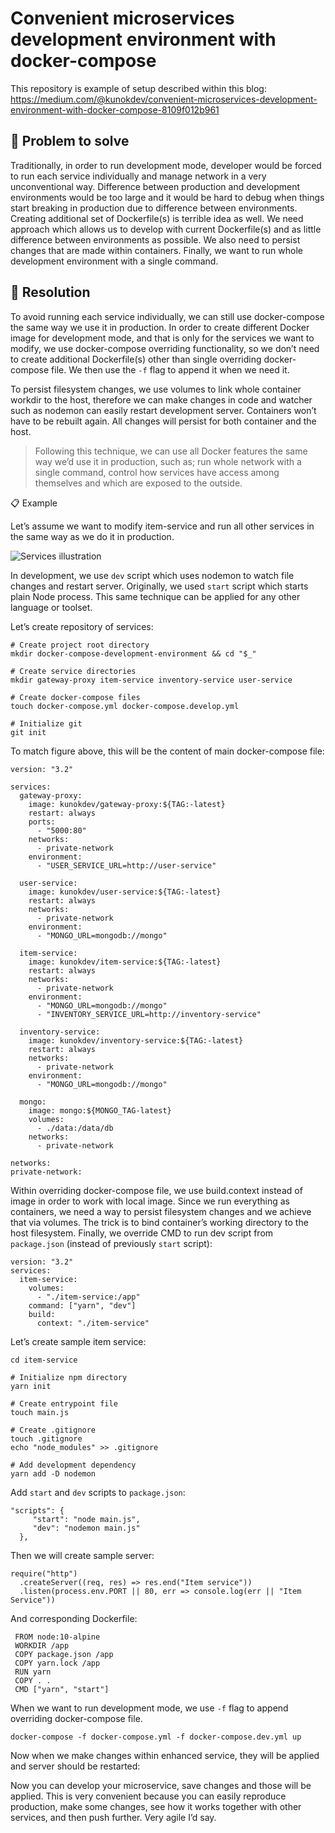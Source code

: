 # Convenient microservices development environment with docker-compose 

This repository is example of setup described within this blog: https://medium.com/@kunokdev/convenient-microservices-development-environment-with-docker-compose-8109f012b961

## 🤢 Problem to solve

Traditionally, in order to run development mode, developer would be forced to run each service individually and manage network in a very unconventional way. Difference between production and development environments would be too large and it would be hard to debug when things start breaking in production due to difference between environments. Creating additional set of Dockerfile(s) is terrible idea as well. We need approach which allows us to develop with current Dockerfile(s) and as little difference between environments as possible. We also need to persist changes that are made within containers. Finally, we want to run whole development environment with a single command.


## 💁 Resolution

To avoid running each service individually, we can still use docker-compose the same way we use it in production. In order to create different Docker image for development mode, and that is only for the services we want to modify, we use docker-compose overriding functionality, so we don’t need to create additional Dockerfile(s) other than single overriding docker-compose file. We then use the `-f` flag to append it when we need it.

To persist filesystem changes, we use volumes to link whole container workdir to the host, therefore we can make changes in code and watcher such as nodemon can easily restart development server. Containers won’t have to be rebuilt again. All changes will persist for both container and the host.


> Following this technique, we can use all Docker features the same way we’d use it in production, such as; run whole network with a single command, control how services have access among themselves and which are exposed to the outside.

📋 Example

Let’s assume we want to modify item-service and run all other services in the same way as we do it in production.

![Services illustration](https://cdn-images-1.medium.com/max/1600/1*lhoudJyty1Oc2cohWbVMvw.png)

In development, we use `dev` script which uses nodemon to watch file changes and restart server. Originally, we used `start` script which starts plain Node process. This same technique can be applied for any other language or toolset.

Let’s create repository of services:

```
# Create project root directory
mkdir docker-compose-development-environment && cd "$_"

# Create service directories
mkdir gateway-proxy item-service inventory-service user-service

# Create docker-compose files
touch docker-compose.yml docker-compose.develop.yml

# Initialize git
git init
```

To match figure above, this will be the content of main docker-compose file:

```
version: "3.2"

services:
  gateway-proxy:
    image: kunokdev/gateway-proxy:${TAG:-latest}
    restart: always
    ports:
      - "5000:80"
    networks:
      - private-network
    environment:
      - "USER_SERVICE_URL=http://user-service"

  user-service:
    image: kunokdev/user-service:${TAG:-latest}
    restart: always
    networks:
      - private-network
    environment:
      - "MONGO_URL=mongodb://mongo"

  item-service:
    image: kunokdev/item-service:${TAG:-latest}
    restart: always
    networks:
      - private-network
    environment:
      - "MONGO_URL=mongodb://mongo"
      - "INVENTORY_SERVICE_URL=http://inventory-service"

  inventory-service:
    image: kunokdev/inventory-service:${TAG:-latest}
    restart: always
    networks:
      - private-network
    environment:
      - "MONGO_URL=mongodb://mongo"

  mongo:
    image: mongo:${MONGO_TAG-latest}
    volumes:
      - ./data:/data/db
    networks:
      - private-network

networks:
private-network:
```

Within overriding docker-compose file, we use build.context instead of image in order to work with local image. Since we run everything as containers, we need a way to persist filesystem changes and we achieve that via volumes. The trick is to bind container’s working directory to the host filesystem. Finally, we override CMD to run dev script from `package.json` (instead of previously `start` script):

```
version: "3.2"
services:
  item-service:
    volumes:
      - "./item-service:/app"
    command: ["yarn", "dev"]
    build:
      context: "./item-service"
```


Let’s create sample item service:

```
cd item-service

# Initialize npm directory
yarn init

# Create entrypoint file
touch main.js

# Create .gitignore
touch .gitignore
echo "node_modules" >> .gitignore

# Add development dependency
yarn add -D nodemon
```


Add `start` and `dev` scripts to `package.json`:

```
"scripts": {
     "start": "node main.js",
     "dev": "nodemon main.js"
  },
```

Then we will create sample server:

```
require("http")
  .createServer((req, res) => res.end("Item service"))
  .listen(process.env.PORT || 80, err => console.log(err || "Item Service"))
```

And corresponding Dockerfile:

```
 FROM node:10-alpine
 WORKDIR /app
 COPY package.json /app
 COPY yarn.lock /app
 RUN yarn
 COPY . .
 CMD ["yarn", "start"]
 ```
 
 
 When we want to run development mode, we use `-f` flag to append overriding docker-compose file.
 
 ```
 docker-compose -f docker-compose.yml -f docker-compose.dev.yml up
 ```
 
 Now when we make changes within enhanced service, they will be applied and server should be restarted:
 
 Now you can develop your microservice, save changes and those will be applied. This is very convenient because you can easily reproduce production, make some changes, see how it works together with other services, and then push further. Very agile I’d say.
 
